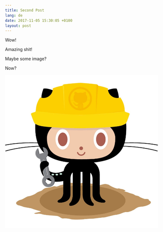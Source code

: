 ```yaml
---
title: Second Post
lang: de
date: 2017-11-05 15:30:05 +0100
layout: post
---
```

Wow!

Amazing shit!

Maybe some image?

Now?

![](/images/404.jpg)